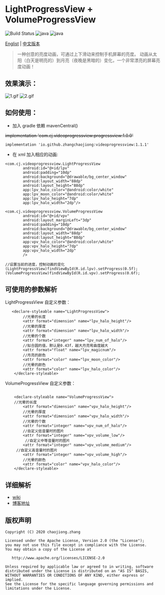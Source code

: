 # LightProgressView + VolumeProgressView

![Build Status](https://img.shields.io/badge/build-passing-brightgreen) ![java](https://img.shields.io/badge/language-java-Borange.svg)  ![java](https://img.shields.io/badge/version-1.0.0-orange.svg)

[Englist](https://github.com/zhangchaojiong/VideoProgressView/blob/master/README.md) | [中文版本](https://github.com/zhangchaojiong/VideoProgressView/blob/master/README_zh.md)
>一种创意的亮度动画，可通过上下滑动来控制手机屏幕的亮度。 动画从太阳（白天是明亮的）到月亮（夜晚是黑暗的）变化，一个非常漂亮的屏幕亮度动画！

## 效果演示：
![1.gif](https://github.com/zhangchaojiong/VideoProgressView/blob/master/image/2788235-f057d49c96baa63d.gif)     ![2.gif](https://github.com/zhangchaojiong/VideoProgressView/blob/master/image/2788235-cd0a98eda6c1c711.gif)


## 如何使用：
* 加入 gradle 依赖  mavenCentral()


~~implementation 'com.cj.videoprogressview:progressview:1.0.0'~~

```
implementation 'io.github.zhangchaojiong:videoprogressview:1.1.1'
```

* 在 xml 加入相应的动画:

```
<com.cj.videoprogressview.LightProgressView
        android:id="@+id/lpv"
        android:padding="10dp"
        android:background="@drawable/bg_center_window"
        android:layout_width="88dp"
        android:layout_height="88dp"
        app:lpv_halo_color="@android:color/white"
        app:lpv_moon_color="@android:color/white"
        app:lpv_halo_height="7dp"
        app:lpv_halo_width="2dp"/>
```

```
<com.cj.videoprogressview.VolumeProgressView
        android:id="@+id/vpv"
        android:layout_marginLeft="3dp"
        android:padding="10dp"
        android:background="@drawable/bg_center_window"
        android:layout_width="88dp"
        android:layout_height="88dp"
        app:vpv_halo_color="@android:color/white"
        app:vpv_halo_height="7dp"
        app:vpv_halo_width="2dp"
        />
```
```
//设置当前的进度，控制动画的变化
(LightProgressView)findViewById(R.id.lpv).setProgress(0.5f);
(VolumeProgressView)findViewById(R.id.vpv).setProgress(0.6f);
```

## 可使用的参数解析 
LightProgressView 自定义参数：
```
   <declare-styleable name="LightProgressView">
        //光晕的长度
        <attr format="dimension" name="lpv_halo_height"/> 
        //光晕的厚度
        <attr format="dimension" name="lpv_halo_width"/>
        //光晕的个数
        <attr format="integer" name="lpv_num_of_halo"/>
        //拟合圆的值，默认是0.43f，越大月亮弯曲度越大
        <attr format="float" name="lpv_magicnum"/>
        //月亮的颜色
        <attr format="color" name="lpv_moon_color"/>
        //光晕的颜色
        <attr format="color" name="lpv_halo_color"/>
    </declare-styleable>
```
VolumeProgressView 自定义参数：
```

    <declare-styleable name="VolumeProgressView">
    //光晕的长度
        <attr format="dimension" name="vpv_halo_height"/>
        //光晕的厚度
        <attr format="dimension" name="vpv_halo_width"/>
        //光晕的个数
        <attr format="integer" name="vpv_num_of_halo"/>
        //自定义低音量时的图片
        <attr format="integer" name="vpv_volume_low"/>
         //自定义中等音量时的图片
        <attr format="integer" name="vpv_volume_medium"/>
     //自定义高音量时的图片
        <attr format="integer" name="vpv_volume_high"/>
        //光晕的颜色
        <attr format="color" name="vpv_halo_color"/>
    </declare-styleable>
```

## 详细解析
* [wiki](https://github.com/zhangchaojiong/VideoProgressView/wiki) 
* [博客地址](https://www.jianshu.com/p/55e7de12451d) 

## 版权声明

```
Copyright (C) 2020 chaojiong.zhang

Licensed under the Apache License, Version 2.0 (the "License");
you may not use this file except in compliance with the License.
You may obtain a copy of the License at

   http://www.apache.org/licenses/LICENSE-2.0

Unless required by applicable law or agreed to in writing, software
distributed under the License is distributed on an "AS IS" BASIS,
WITHOUT WARRANTIES OR CONDITIONS OF ANY KIND, either express or implied.
See the License for the specific language governing permissions and
limitations under the License.
```
